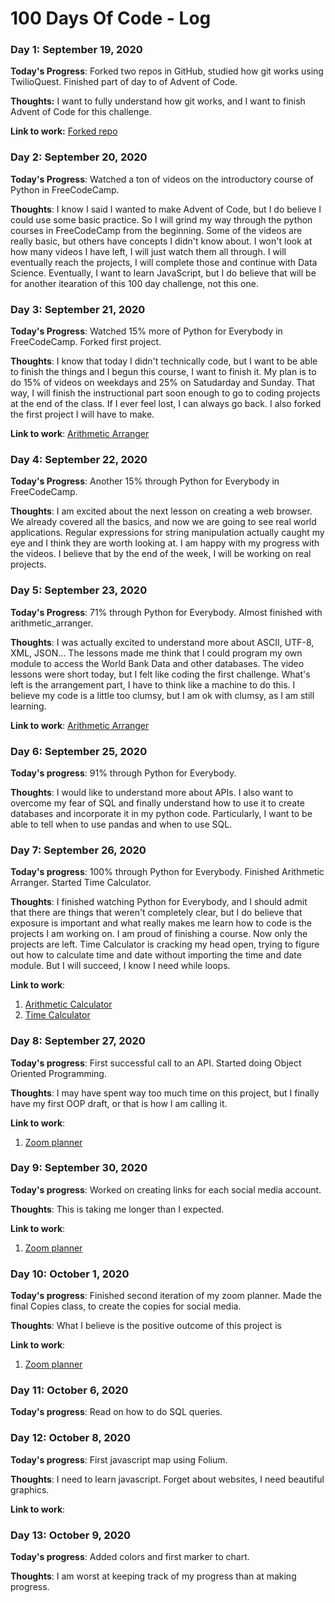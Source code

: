 # 100 Days Of Code - Log

### Day 1: September 19, 2020 

**Today's Progress**: Forked two repos in GitHub, studied how git works using TwilioQuest. Finished part of day to of Advent of Code.

**Thoughts:** I want to fully understand how git works, and I want to finish Advent of Code for this challenge.

**Link to work:** [Forked repo](https://github.com/apineda1/100-days-of-code)

### Day 2: September 20, 2020

**Today's Progress**: Watched a ton of videos on the introductory course of Python in FreeCodeCamp.

**Thoughts**: I know I said I wanted to make Advent of Code, but I do believe I could use some basic practice. So I will grind my way through the python courses in FreeCodeCamp from the beginning. Some of the videos are really basic, but others have concepts I didn't know about. I won't look at how many videos I have left, I will just watch them all through. I will eventually reach the projects, I will complete those and continue with Data Science. Eventually, I want to learn JavaScript, but I do believe that will be for another itearation of this 100 day challenge, not this one.

### Day 3: September 21, 2020

**Today's Progress**: Watched 15% more of Python for Everybody in FreeCodeCamp. Forked first project.

**Thoughts**: I know that today I didn't technically code, but I want to be able to finish the things and I begun this course, I want to finish it. My plan is to do 15% of videos on weekdays and 25% on Satudarday and Sunday. That way, I will finish the instructional part soon enough to go to coding projects at the end of the class. If I ever feel lost, I can always go back. I also forked the first project I will have to make.  

**Link to work**: [Arithmetic Arranger](https://repl.it/@apineda1/arithmeticarranger)

### Day 4: September 22, 2020

**Today's Progress**: Another 15% through Python for Everybody in FreeCodeCamp.

**Thoughts**: I am excited about the next lesson on creating a web browser. We already covered all the basics, and now we are going to see real world applications. Regular expressions for string manipulation actually caught my eye and I think they are worth looking at. I am happy with my progress with the videos. I believe that by the end of the week, I will be working on real projects. 

### Day 5: September 23, 2020

**Today's Progress**: 71% through Python for Everybody. Almost finished with arithmetic_arranger.

**Thoughts**: I was actually excited to understand more about ASCII, UTF-8, XML, JSON... The lessons made me think that I could program my own module to access the World Bank Data and other databases. The video lessons were short today, but I felt like coding the first challenge. What's left is the arrangement part, I have to think like a machine to do this. I believe my code is a little too clumsy, but I am ok with clumsy, as I am still learning.

**Link to work**: [Arithmetic Arranger](https://repl.it/@apineda1/arithmeticarranger)

### Day 6: September 25, 2020

**Today's progress**: 91% through Python for Everybody.

**Thoughts**: I would like to understand more about APIs. I also want to overcome my fear of SQL and finally understand how to use it to create databases and incorporate it in my python code. Particularly, I want to be able to tell when to use pandas and when to use SQL.

### Day 7: September 26, 2020

**Today's progress**: 100% through Python for Everybody. Finished Arithmetic Arranger. Started Time Calculator.

**Thoughts**: I finished watching Python for Everybody, and I should admit that there are things that weren't completely clear, but I do believe that exposure is important and what really makes me learn how to code is the projects I am working on. I am proud of finishing a course. Now only the projects are left. Time Calculator is cracking my head open, trying to figure out how to calculate time and date without importing the time and date module. But I will succeed, I know I need while loops.

**Link to work**:
1. [Arithmetic Calculator](https://repl.it/@apineda1/arithmeticarranger)
2. [Time Calculator](https://repl.it/@apineda1/fcc-time-calculator)

### Day 8: September 27, 2020

**Today's progress**: First successful call to an API. Started doing Object Oriented Programming.

**Thoughts**: I may have spent way too much time on this project, but I finally have my first OOP draft, or that is how I am calling it.

**Link to work**:
1. [Zoom planner](https://repl.it/@apineda1/pzoom/)

### Day 9: September 30, 2020
**Today's progress**: Worked on creating links for each social media account.

**Thoughts**: This is taking me longer than I expected.

**Link to work**:
1. [Zoom planner](https://repl.it/@apineda1/pzoom/)

### Day 10: October 1, 2020
**Today's progress**: Finished second iteration of my zoom planner. Made the final Copies class, to create the copies for social media.

**Thoughts**: What I believe is the positive outcome of this project is 

**Link to work**:
1. [Zoom planner](https://repl.it/@apineda1/pzoom/)

### Day 11: October 6, 2020

**Today's progress**: Read on how to do SQL queries.

### Day 12: October 8, 2020
**Today's progress**: First javascript map using Folium.

**Thoughts**: I need to learn javascript. Forget about websites, I need beautiful graphics.

**Link to work**:

### Day 13: October 9, 2020
**Today's progress**: Added colors and first marker to chart. 

**Thoughts**: I am worst at keeping track of my progress than at making progress.
